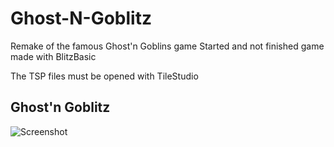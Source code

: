 # Ghost-N-Goblitz
Remake of the famous Ghost'n Goblins game
Started and not finished game made with BlitzBasic

The TSP files must be opened with TileStudio

## Ghost'n Goblitz
![Screenshot](https://github.com/flaith-nycd/Ghost-N-Goblitz/blob/master/screenshoot.png)
